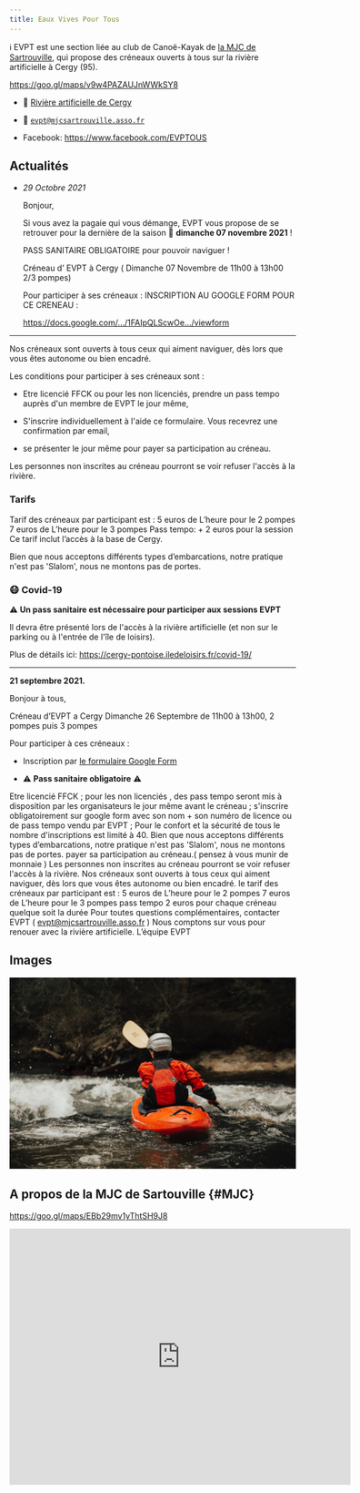 ```yaml
---
title: Eaux Vives Pour Tous 
---
```


ℹ️ EVPT est une section liée au club de Canoë-Kayak de [la MJC de Sartrouville](#MJC),
qui propose des créneaux ouverts à tous sur la rivière artificielle à Cergy (95).

<https://goo.gl/maps/v9w4PAZAUJnWWkSY8>


  - 📍 [Rivière artificielle de Cergy](https://goo.gl/maps/v9w4PAZAUJnWWkSY8)

  - 📧 [`evpt@mjcsartrouville.asso.fr`](mailto:evpt@mjcsartrouville.asso.fr)

  - Facebook: <https://www.facebook.com/EVPTOUS>

Actualités
--------------------------------------------------------------------------------

  - *29 Octobre 2021*

    Bonjour,

    Si vous avez la pagaie qui vous démange, EVPT vous propose de se retrouver 
    pour la dernière de la saison 📅 **dimanche 07 novembre 2021** !

    

    PASS SANITAIRE OBLIGATOIRE pour pouvoir naviguer !

    Créneau d’ EVPT à Cergy ( Dimanche 07 Novembre de 11h00 à 13h00 2/3 pompes)

    Pour participer à ses créneaux :
    INSCRIPTION AU GOOGLE FORM POUR CE CRENEAU :

    https://docs.google.com/.../1FAIpQLScwOe.../viewform

--------------------------------------------------------------------------------

Nos créneaux sont ouverts à tous ceux qui aiment naviguer, dès lors que vous êtes 
autonome ou bien encadré.

Les conditions pour participer à ses créneaux sont : 

  - Etre licencié FFCK ou pour les non licenciés, prendre un pass tempo auprès 
    d'un membre de EVPT le jour même,

   - S'inscrire individuellement à l'aide ce formulaire. 
     Vous recevrez une confirmation par email,

   - se présenter le jour même pour payer sa participation au créneau.

Les personnes non inscrites au créneau pourront se voir refuser l'accès à la  rivière. 

### Tarifs

Tarif des créneaux par participant  est  :
5 euros  de L’heure pour le 2 pompes 
7 euros de L’heure  pour le 3 pompes
Pass tempo: + 2 euros pour la session
Ce tarif inclut l’accès à la base de Cergy. 

Bien que nous acceptons différents types d’embarcations, notre pratique n'est pas 'Slalom', nous ne montons pas de portes.

### 😷 Covid-19

⚠️ **Un pass sanitaire est nécessaire pour participer aux sessions EVPT**

Il devra être présenté lors de l'accès à la rivière artificielle
(et non sur le parking ou à l'entrée de l'île de loisirs).

Plus de détails ici: <https://cergy-pontoise.iledeloisirs.fr/covid-19/>


--------------------------------------------------------------------------------

**21 septembre 2021.**

Bonjour à tous,

Créneau d’EVPT a Cergy Dimanche 26 Septembre de 11h00 à 13h00, 
2 pompes puis 3 pompes

Pour participer à ces créneaux : 

  - Inscription par [le formulaire Google Form](https://docs.google.com/forms/d/e/1FAIpQLScwOe-cKrpR2wKV_Ga_XzVvaTRI-TSNRrZYFiQvJ2fFs3-6vg/viewform)

  - ⚠️ **Pass sanitaire obligatoire** ⚠️ 

Etre licencié FFCK ;
pour les non licenciés , des pass tempo seront mis à disposition par les organisateurs le jour même avant le créneau ;
s'inscrire obligatoirement sur google form  avec son nom + son numéro de licence ou de pass tempo vendu par EVPT ;
Pour le confort et la sécurité de tous le nombre d'inscriptions est limité à 40.
Bien que nous acceptons différents types d’embarcations, notre pratique n'est pas 'Slalom', nous ne montons pas de portes.
payer sa participation au créneau.( pensez à vous munir de monnaie )
Les personnes non inscrites au créneau pourront se voir refuser l'accès à la  rivière. 
Nos créneaux sont ouverts à tous ceux qui aiment naviguer, dès lors que vous êtes autonome ou bien encadré.
le tarif des créneaux par participant  est  :
5 euros de L’heure pour le 2 pompes 
7 euros de L’heure pour le 3 pompes
pass tempo 2 euros pour chaque créneau quelque soit la durée
Pour toutes questions complémentaires, contacter EVPT  ( evpt@mjcsartrouville.asso.fr )
Nous comptons sur vous pour renouer avec la rivière artificielle.
L’équipe EVPT

Images
--------------------------------------------------------------------------------

![Roya Ann Miller](images/roya-ann-miller-unsplash.jpg)


A propos de la MJC de Sartouville {#MJC}
--------------------------------------------------------------------------------

<https://goo.gl/maps/EBb29mv1yThtSH9J8>

<iframe src="https://www.google.com/maps/embed?pb=!1m18!1m12!1m3!1d10481.783052006158!2d2.170908738624636!3d48.94499741182463!2m3!1f0!2f0!3f0!3m2!1i1024!2i768!4f13.1!3m3!1m2!1s0x47e6617cb20ee8c7%3A0x8f2b2d03ac963605!2sM.j.c%20Home%20Des%20Jeunes%20Et%20De%20La%20Culture!5e0!3m2!1sen!2sfr!4v1637495530933!5m2!1sen!2sfr" width="600" height="450" style="border:0;" allowfullscreen="" loading="lazy"></iframe>